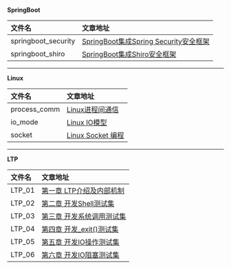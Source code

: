 **SpringBoot**

| 文件名 | 文章地址 |
|:---|:---|
|springboot_security|[SpringBoot集成Spring Security安全框架](https://blog.csdn.net/yuanlaijike/article/details/79751583)|
|springboot_shiro|[SpringBoot集成Shiro安全框架](http://blog.csdn.net/yuanlaijike/article/details/79633723)|


---

**Linux**

| 文件名 | 文章地址 |
|:---|:---|
|process_comm|[Linux进程间通信](https://blog.csdn.net/yuanlaijike/article/details/78917818)|
|io_mode|[Linux IO模型](https://blog.csdn.net/yuanlaijike/article/details/78650903)|
|socket|[Linux Socket 编程](https://blog.csdn.net/yuanlaijike/article/details/78536753)|


---

**LTP**

| 文件名 | 文章地址 |
|:---|:---|
|LTP_01|[第一章 LTP介绍及内部机制](http://blog.csdn.net/yuanlaijike/article/details/78068331)|
|LTP_02|[第二章 开发Shell测试集](http://blog.csdn.net/yuanlaijike/article/details/78138487)|
|LTP_03|[第三章 开发系统调用测试集](http://blog.csdn.net/yuanlaijike/article/details/78188206)|
|LTP_04|[第四章 开发_exit()测试集](http://blog.csdn.net/yuanlaijike/article/details/78368043)|
|LTP_05|[第五章 开发IO操作测试集](http://blog.csdn.net/yuanlaijike/article/details/78505940)|
|LTP_06|[第六章 开发IO阻塞测试集](http://blog.csdn.net/yuanlaijike/article/details/78639068)|